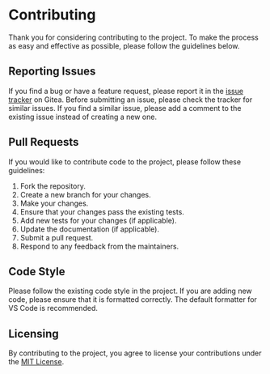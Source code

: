 # Contributing

Thank you for considering contributing to the project. To make the process as easy and effective as possible, please follow the guidelines below.

## Reporting Issues

If you find a bug or have a feature request, please report it in the [issue tracker](https://gitea.com/tylercritchlow/Twist/issues) on Gitea. Before submitting an issue, please check the tracker for similar issues. If you find a similar issue, please add a comment to the existing issue instead of creating a new one.

## Pull Requests

If you would like to contribute code to the project, please follow these guidelines:

1. Fork the repository.
2. Create a new branch for your changes.
3. Make your changes.
4. Ensure that your changes pass the existing tests.
5. Add new tests for your changes (if applicable).
6. Update the documentation (if applicable).
7. Submit a pull request.
8. Respond to any feedback from the maintainers.

## Code Style

Please follow the existing code style in the project. If you are adding new code, please ensure that it is formatted correctly. The default formatter for VS Code is recommended.

## Licensing

By contributing to the project, you agree to license your contributions under the [MIT License](LICENSE).